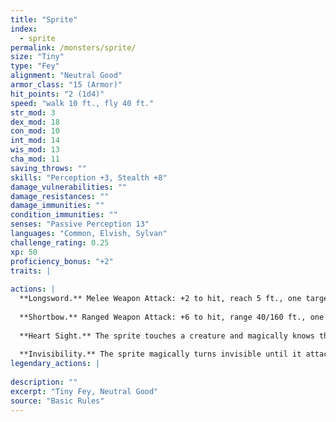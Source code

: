 ```yaml
---
title: "Sprite"
index:
  - sprite
permalink: /monsters/sprite/
size: "Tiny"
type: "Fey"
alignment: "Neutral Good"
armor_class: "15 (Armor)"
hit_points: "2 (1d4)"
speed: "walk 10 ft., fly 40 ft."
str_mod: 3
dex_mod: 18
con_mod: 10
int_mod: 14
wis_mod: 13
cha_mod: 11
saving_throws: ""
skills: "Perception +3, Stealth +8"
damage_vulnerabilities: ""
damage_resistances: ""
damage_immunities: ""
condition_immunities: ""
senses: "Passive Perception 13"
languages: "Common, Elvish, Sylvan"
challenge_rating: 0.25
xp: 50
proficiency_bonus: "+2"
traits: |
  
actions: |
  **Longsword.** Melee Weapon Attack: +2 to hit, reach 5 ft., one target. Hit: 1 slashing damage.
  
  **Shortbow.** Ranged Weapon Attack: +6 to hit, range 40/160 ft., one target. Hit: 1 piercing damage, and the target must succeed on a DC 10 Constitution saving throw or become poisoned for 1 minute. If its saving throw result is 5 or lower, the poisoned target falls unconscious for the same duration, or until it takes damage or another creature takes an action to shake it awake.
  
  **Heart Sight.** The sprite touches a creature and magically knows the creature's current emotional state. If the target fails a DC 10 Charisma saving throw, the sprite also knows the creature's alignment. Celestials, fiends, and undead automatically fail the saving throw.
  
  **Invisibility.** The sprite magically turns invisible until it attacks or casts a spell, or until its concentration ends (as if concentrating on a spell). Any equipment the sprite wears or carries is invisible with it.  
legendary_actions: |
  
description: ""
excerpt: "Tiny Fey, Neutral Good"
source: "Basic Rules"
---
```

